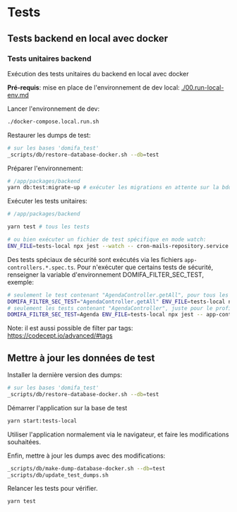 # Tests

## Tests backend en local avec docker

### Tests unitaires backend

Exécution des tests unitaires du backend en local avec docker

**Pré-requis**: mise en place de l'environnement de dev local: [./00.run-local-env.md](./00.run-local-env.md)

Lancer l'environnement de dev:

```bash
./docker-compose.local.run.sh
```

Restaurer les dumps de test:

```bash
# sur les bases 'domifa_test'
_scripts/db/restore-database-docker.sh --db=test
```

Préparer l'environnement:

```bash
# /app/packages/backend
yarn db:test:migrate-up # exécuter les migrations en attente sur la bdd de test
```

Exécuter les tests unitaires:

```bash
# /app/packages/backend

yarn test # tous les tests

# ou bien exécuter un fichier de test spécifique en mode watch:
ENV_FILE=tests-local npx jest --watch -- cron-mails-repository.service.spec.ts
```

Des tests spéciaux de sécurité sont exécutés via les fichiers `app-controllers.*.spec.ts`.
Pour n'exécuter que certains tests de sécurité, renseigner la variable d'environnement DOMIFA_FILTER_SEC_TEST, exemple:

```bash
# seulement le test contenant "AgendaController.getAll", pour tous les profils
DOMIFA_FILTER_SEC_TEST="AgendaController.getAll" ENV_FILE=tests-local npx jest -- app-controllers.*.spec.ts
# seulement les tests contenant "AgendaController", juste pour le profil super-admin
DOMIFA_FILTER_SEC_TEST=Agenda ENV_FILE=tests-local npx jest -- app-controllers.super-admin-domifa.spec.ts
```

Note: il est aussi possible de filter par tags: <https://codecept.io/advanced/#tags>

## Mettre à jour les données de test

Installer la dernière version des dumps:

```bash
# sur les bases 'domifa_test'
_scripts/db/restore-database-docker.sh --db=test
```

Démarrer l'application sur la base de test

```bash
yarn start:tests-local
```

Utiliser l'application normalement via le navigateur, et faire les modifications souhaitées.

Enfin, mettre à jour les dumps avec des modifications:

```bash
_scripts/db/make-dump-database-docker.sh --db=test
_scripts/db/update_test_dumps.sh
```

Relancer les tests pour vérifier.

```bash
yarn test
```
